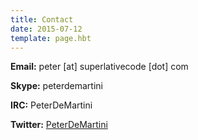 ```yaml
---
title: Contact
date: 2015-07-12
template: page.hbt
---
```


**Email:** peter [at] superlativecode [dot] com

**Skype:** peterdemartini

**IRC:** PeterDeMartini

**Twitter:** [PeterDeMartini](https://twitter.com/PeterDeMartini)
